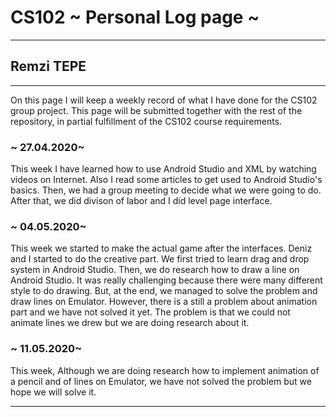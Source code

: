 # CS102 ~ Personal Log page ~
****
## Remzi TEPE
****

On this page I will keep a weekly record of what I have done for the CS102 group project. This page will be submitted together with the rest of the repository, in partial fulfillment of the CS102 course requirements.

### ~ 27.04.2020~
This week I have learned how to use Android Studio and XML by watching videos on Internet. Also I read some articles
to get used to Android Studio's basics.
Then, we had a group meeting to decide what we were going to do. After that, we did divison of labor and I did level
page interface.

### ~ 04.05.2020~
This week we started to make the actual game after the interfaces. Deniz and I started to do the creative part.
We first tried to learn drag and drop system in Android Studio. Then, we do research how to draw a line on Android 
Studio. It was really challenging because there were many different style to do drawing. But, at the end, we managed
to solve the problem and draw lines on Emulator. However, there is a still a problem about animation part and we have
not solved it yet. The problem is that we could not animate lines we drew but we are doing research about it.

### ~ 11.05.2020~
This week, Although we are doing research how to implement animation of a pencil and of lines on Emulator, we have not 
solved the problem but we hope we will solve it.
****